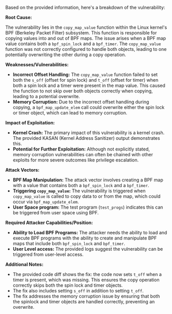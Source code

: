 Based on the provided information, here's a breakdown of the vulnerability:

**Root Cause:**

The vulnerability lies in the `copy_map_value` function within the Linux kernel's BPF (Berkeley Packet Filter) subsystem. This function is responsible for copying values into and out of BPF maps. The issue arises when a BPF map value contains both a `bpf_spin_lock` and a `bpf_timer`. The `copy_map_value` function was not correctly configured to handle both objects, leading to one potentially overwriting the other during a copy operation.

**Weaknesses/Vulnerabilities:**

- **Incorrect Offset Handling:** The `copy_map_value` function failed to set both the `s_off` (offset for spin lock) and `t_off` (offset for timer) when both a spin lock and a timer were present in the map value. This caused the function to not skip over both objects correctly when copying, leading to a potential overwrite.
- **Memory Corruption:** Due to the incorrect offset handling during copying, a `bpf_map_update_elem` call could overwrite either the spin lock or timer object, which can lead to memory corruption.

**Impact of Exploitation:**

- **Kernel Crash:** The primary impact of this vulnerability is a kernel crash. The provided KASAN (Kernel Address Sanitizer) output demonstrates this.
- **Potential for Further Exploitation:** Although not explicitly stated, memory corruption vulnerabilities can often be chained with other exploits for more severe outcomes like privilege escalation.

**Attack Vectors:**

- **BPF Map Manipulation:** The attack vector involves creating a BPF map with a value that contains both a `bpf_spin_lock` and a `bpf_timer`.
- **Triggering `copy_map_value`:** The vulnerability is triggered when `copy_map_value` is called to copy data to or from the map, which could occur via `bpf_map_update_elem`.
- **User Space program:** The test program (`test_progs`) indicates this can be triggered from user space using BPF.

**Required Attacker Capabilities/Position:**

- **Ability to Load BPF Programs:** The attacker needs the ability to load and execute BPF programs with the ability to create and manipulate BPF maps that include both `bpf_spin_lock` and `bpf_timer`.
- **User Level access:** The provided logs suggest the vulnerability can be triggered from user-level access.

**Additional Notes:**
- The provided code diff shows the fix: the code now sets `t_off` when a timer is present, which was missing. This ensures the copy operation correctly skips both the spin lock and timer objects.
- The fix also includes setting `s_off` in addition to setting `t_off`.
- The fix addresses the memory corruption issue by ensuring that both the spinlock and timer objects are handled correctly, preventing an overwrite.
